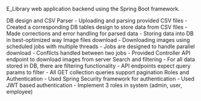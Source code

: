 

   E_Library web application backend using the Spring Boot framework.


DB design and CSV Parser
      -	  Uploading and parsing provided CSV files
      -	  Created a corresponding DB tables design to store data from CSV files
      -	  Made corrections and error handling for parsed data
      -	  Storing data into DB in best-optimized way
Image files download
      -	  Downloading images using scheduled jobs with multiple threads
      -	  Jobs are designed to handle parallel download
      -	  Conflicts handled between two jobs
      -	  Provided Controller API endpoint to download images from server
Search and filtering
      -	  For all data stored in DB, there are filtering functionality
      -	  API endpoints expect query params to filter
      -	  All GET collection queries support pagination
Roles and Authentication
      -	  Used Spring Security framework for authentication
      -	  Used JWT based authentication
      -	  Implement 3 roles in system (admin, user, employee)
